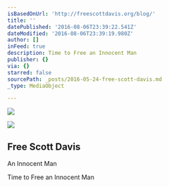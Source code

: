 ```yaml
---
isBasedOnUrl: 'http://freescottdavis.org/blog/'
title: ''
datePublished: '2016-08-06T23:39:22.541Z'
dateModified: '2016-08-06T23:39:19.980Z'
author: []
inFeed: true
description: Time to Free an Innocent Man
publisher: {}
via: {}
starred: false
sourcePath: _posts/2016-05-24-free-scott-davis.md
_type: MediaObject

---
```

![](https://the-grid-user-content.s3-us-west-2.amazonaws.com/236192b9-ca45-4d6e-911b-05059f02bdad.jpg)

<article style=""><img src="https://s3-us-west-2.amazonaws.com/the-grid-img/p/9f3e5851ef44abaadc741b37af5c00be02b0e460.png" /><h1>Free Scott Davis</h1><p>An Innocent Man</p></article>

Time to Free an Innocent Man